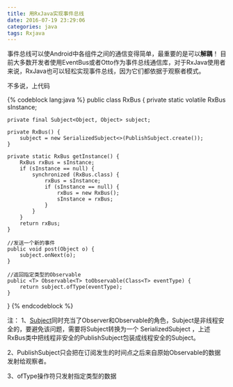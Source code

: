 ```yaml
---
title: 用RxJava实现事件总线
date: 2016-07-19 23:29:06
categories: java
tags: Rxjava
---
```

事件总线可以使Android中各组件之间的通信变得简单，最重要的是可以**解耦**！
目前大多数开发者使用EventBus或者Otto作为事件总线通信库，对于RxJava使用者来说，RxJava也可以轻松实现事件总线，因为它们都依据于观察者模式。

不多说，上代码

{% codeblock lang:java %}
public class RxBus {
    private static volatile RxBus sInstance;

    private final Subject<Object, Object> subject;

    private RxBus() {
        subject = new SerializedSubject<>(PublishSubject.create());
    }

    private static RxBus getInstance() {
        RxBus rxBus = sInstance;
        if (sInstance == null) {
            synchronized (RxBus.class) {
                rxBus = sInstance;
                if (sInstance == null) {
                    rxBus = new RxBus();
                    sInstance = rxBus;
                }
            }
        }
        return rxBus;
    }

    //发送一个新的事件
    public void post(Object o) {
        subject.onNext(o);
    }

    //返回指定类型的Observable
    public <T> Observable<T> toObservable(Class<T> eventType) {
        return subject.ofType(eventType);
    }
}
{% endcodeblock %}


注：
1、[Subject](http://reactivex.io/documentation/subject.html)同时充当了Observer和Observable的角色，Subject是非线程安全的，要避免该问题，需要将Subject转换为一个 SerializedSubject ，上述RxBus类中把线程非安全的PublishSubject包装成线程安全的Subject。

2、PublishSubject只会把在订阅发生的时间点之后来自原始Observable的数据发射给观察者。

3、ofType操作符只发射指定类型的数据